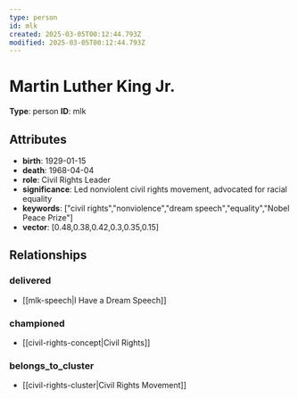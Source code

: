 ```yaml
---
type: person
id: mlk
created: 2025-03-05T00:12:44.793Z
modified: 2025-03-05T00:12:44.793Z
---
```


# Martin Luther King Jr.

**Type**: person
**ID**: mlk

## Attributes

- **birth**: 1929-01-15
- **death**: 1968-04-04
- **role**: Civil Rights Leader
- **significance**: Led nonviolent civil rights movement, advocated for racial equality
- **keywords**: ["civil rights","nonviolence","dream speech","equality","Nobel Peace Prize"]
- **vector**: [0.48,0.38,0.42,0.3,0.35,0.15]

## Relationships

### delivered

- [[mlk-speech|I Have a Dream Speech]]

### championed

- [[civil-rights-concept|Civil Rights]]

### belongs_to_cluster

- [[civil-rights-cluster|Civil Rights Movement]]

